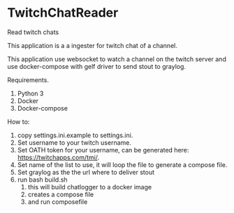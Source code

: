 # TwitchChatReader
Read twitch chats

This application is a a ingester for twitch chat of a channel.

This application use websocket to watch a channel on the twitch server and use docker-compose with gelf driver to send stout to graylog.

Requirements.
1. Python 3
2. Docker
3. Docker-compose

How to:
1. copy settings.ini.example to settings.ini.
2. Set username to your twitch username.
3. Set OATH token for your username, can be generated here: https://twitchapps.com/tmi/.
4. Set name of the list to use, it will loop the file to generate a compose file.
5. Set graylog as the the url where to deliver stout
6. run bash build.sh
   1. this will build chatlogger to a docker image
   2. creates a compose file
   3. and run composefile